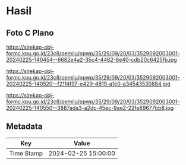 # Hasil

## Foto C Plano

https://sirekap-obj-formc.kpu.go.id/23c8/pemilu/ppwp/35/29/09/20/03/3529092003001-20240225-140454--6682e4a2-35c4-4462-8e40-cdb20c6425fb.jpg

https://sirekap-obj-formc.kpu.go.id/23c8/pemilu/ppwp/35/29/09/20/03/3529092003001-20240225-140520--f21f4f97-e429-4819-a1e0-a34543530884.jpg

https://sirekap-obj-formc.kpu.go.id/23c8/pemilu/ppwp/35/29/09/20/03/3529092003001-20240225-140550--3887ada3-a2dc-45ec-9ae2-22fe89677bb8.jpg


## Metadata

| Key        | Value               |
| ---------- | ------------------- |
| Time Stamp | 2024-02-25 15:00:00 |



